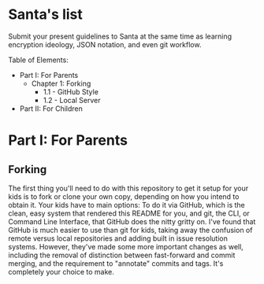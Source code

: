 # Santa's list
Submit your present guidelines to Santa at the same time as learning encryption ideology, JSON notation, and even git workflow.

Table of Elements:
- Part I: For Parents
  - Chapter 1: Forking
    - 1.1 - GitHub Style
    - 1.2 - Local Server
- Part II: For Children

# Part I: For Parents
## Forking

The first thing you'll need to do with this repository to get it setup for your kids is to fork or clone your own copy, depending on how you intend to obtain it. Your kids have to main options: To do it via GitHub, which is the clean, easy system that rendered this README for you, and git, the CLI, or Command Line Interface, that GitHub does the nitty gritty on. I've found that GitHub is much easier to use than git for kids, taking away the confusion of remote versus local repositories and adding built in issue resolution systems. However, they've made some more important changes as well, including the removal of distinction between fast-forward and commit merging, and the requirement to "annotate" commits and tags. It's completely your choice to make.
